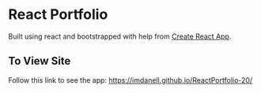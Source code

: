 # React Portfolio
Built using react and bootstrapped with help from [Create React App](https://github.com/facebook/create-react-app).

## To View Site

Follow this link to see the app: https://imdanell.github.io/ReactPortfolio-20/

